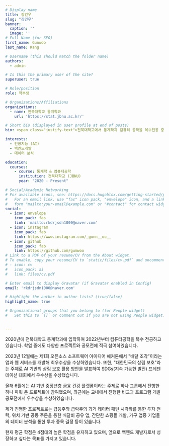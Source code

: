 ```yaml
---
# Display name
title: 강건우
slug: "강건우"
banner:
  caption: ''
  image: ''
# Full Name (for SEO)
first_name: Gunwoo
last_name: Kang

# Username (this should match the folder name)
authors:
  - admin

# Is this the primary user of the site?
superuser: true

# Role/position
role: 학부생

# Organizations/Affiliations
organizations:
  - name: 전북대학교 통계학과
    url: 'https://stat.jbnu.ac.kr/'

# Short bio (displayed in user profile at end of posts)
bio: <span class="justify-text">전북대학교에서 통계학과 컴퓨터 공학을 복수전공 중입니다. 현재 학점은 4점대를 유지중이고, 데이터 분석, 프로그래밍, 알고리즘, 데이터베이스에 중점을 두고 공부하고 있으며, 이를 통해 백엔드 개발 및 인공지능에 대한 기초를 다지고 있습니다. PTYHON, R, JAVASCRIPT를 사용하여 증권 데이터 분석과 웹 개발 관련 프로젝트를 수행한 경험이 있습니다.</span>

interests:
  - 인공지능 (AI)
  - 백엔드개발
  - 데이터 분석

education:
  courses:
    - course: 통계학 & 컴퓨터공학
      institution: 전북대학교 (JBNU)
      year: "2020 - Present"

# Social/Academic Networking
# For available icons, see: https://docs.hugoblox.com/getting-started/page-builder/#icons
#   For an email link, use "fas" icon pack, "envelope" icon, and a link in the
#   form "mailto:your-email@example.com" or "#contact" for contact widget.
social:
  - icon: envelope
    icon_pack: fas
    link: 'mailto:rkdrjsdn1000@naver.com'
  - icon: instagram
    icon_pack: fab
    link: https://www.instagram.com/_gunn__oo__
  - icon: github
    icon_pack: fab
    link: https://github.com/gumwoo
# Link to a PDF of your resume/CV from the About widget.
# To enable, copy your resume/CV to `static/files/cv.pdf` and uncomment the lines below.
# - icon: cv
#   icon_pack: ai
#   link: files/cv.pdf

# Enter email to display Gravatar (if Gravatar enabled in Config)
email: 'rkdrjsdn1000@naver.com'

# Highlight the author in author lists? (true/false)
highlight_name: true

# Organizational groups that you belong to (for People widget)
#   Set this to `[]` or comment out if you are not using People widget.


---
```


<span class="justify-text">2020년에 전북대학교 통계학과에 입학하여 2022년부터 컴퓨터공학을 복수 전공하고 있습니다. 학업 중에도 다양한 프로젝트와 공모전에 적극 참여하였습니다.

2023년 12월에는 제1회 오픈소스 소프트웨어 아이디어 해커톤에서 "배달 조각"이라는 앱과 웹 서비스를 개발해 최우수상을 수상하였습니다. 또한, "대한민국의 삼림 보호"라는 주제로 AI 기반의 삼림 보호 활용 방안을 발표하여 SDGs(지속 가능한 발전) 프레젠테이션 대회에서 우수상을 수상했습니다.

올해 6월에는 AI 기반 중장년층 금융 건강 플랫폼이라는 주제로 하나 그룹에서 진행한 하나 파워 온 프로젝트에 참여했으며, 최근에는 교내에서 진행한 비교과 프로그램 개발 공모전에서 우수상을 수상하였습니다.

제가 진행한 프로젝트로는 급등주와 급락주의 과거 데이터 패턴 시각화를 통한 투자 전략, 위치 기반 공동 주문을 통한 배달비 공유 앱, 간단한 쇼핑몰 개발, 가구 업종 기업들의 데이터 분석을 통한 투자 종목 결정 등이 있습니다.

현재 평균 학점은 4점대의 높은 학점을 유지하고 있으며, 앞으로 백엔드 개발자로서 성장하고 싶다는 목표를 가지고 있습니다.</span>
